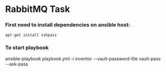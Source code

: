 #  RabbitMQ Task


### First need to install dependencies on ansible host:

    apt-get install sshpass

### To start playbook
 ansible-playbook playbook.yml -i inventor  --vault-password-file vault-pass  --ask-pass

